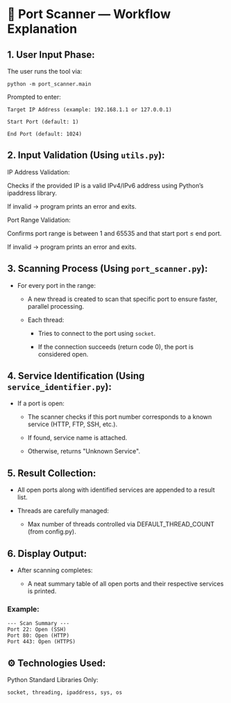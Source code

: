 # 🚀 Port Scanner — Workflow Explanation
## 1. User Input Phase:
The user runs the tool via:
```
python -m port_scanner.main
```
Prompted to enter:
```
Target IP Address (example: 192.168.1.1 or 127.0.0.1)

Start Port (default: 1)

End Port (default: 1024)
```

## 2. Input Validation (Using ```utils.py```):
IP Address Validation:

Checks if the provided IP is a valid IPv4/IPv6 address using Python’s ipaddress library.

If invalid → program prints an error and exits.

Port Range Validation:

Confirms port range is between 1 and 65535 and that start port ≤ end port.

If invalid → program prints an error and exits.

## 3. Scanning Process (Using ```port_scanner.py```):
- For every port in the range:

    - A new thread is created to scan that specific port to ensure faster, parallel processing.

    - Each thread:

        - Tries to connect to the port using ```socket```.

        - If the connection succeeds (return code 0), the port is considered open.

## 4. Service Identification (Using ```service_identifier.py```):
- If a port is open:

  - The scanner checks if this port number corresponds to a known service (HTTP, FTP, SSH, etc.).

  - If found, service name is attached.

  - Otherwise, returns "Unknown Service".

## 5. Result Collection:
- All open ports along with identified services are appended to a result list.

- Threads are carefully managed:

  - Max number of threads controlled via DEFAULT_THREAD_COUNT (from config.py).

## 6. Display Output:
- After scanning completes:

   - A neat summary table of all open ports and their respective services is printed.

### Example:
```
--- Scan Summary ---
Port 22: Open (SSH)
Port 80: Open (HTTP)
Port 443: Open (HTTPS)
```

## ⚙️ Technologies Used:

Python Standard Libraries Only:

```socket, threading, ipaddress, sys, os```